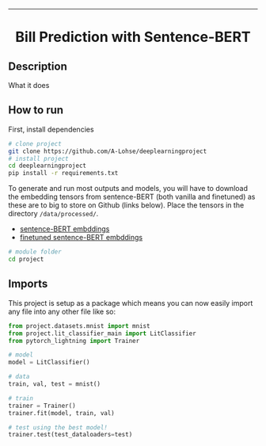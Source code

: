 ---

<div align="center">    
 
# Bill Prediction with Sentence-BERT    
 
</div>
 
## Description   
What it does   

## How to run   
First, install dependencies   
```bash
# clone project   
git clone https://github.com/A-Lohse/deeplearningproject
# install project   
cd deeplearningproject
pip install -r requirements.txt
 ```   

To generate and run most outputs and models, you will have to download the embedding tensors from sentence-BERT (both vanilla and finetuned) as these are to big to store on Github (links below). Place the tensors in the directory `/data/processed/`.
* [sentence-BERT embddings](gdrive)
* [finetuned sentence-BERT embddings](gdrive)



```bash
# module folder
cd project
```

## Imports
This project is setup as a package which means you can now easily import any file into any other file like so:
```python
from project.datasets.mnist import mnist
from project.lit_classifier_main import LitClassifier
from pytorch_lightning import Trainer

# model
model = LitClassifier()

# data
train, val, test = mnist()

# train
trainer = Trainer()
trainer.fit(model, train, val)

# test using the best model!
trainer.test(test_dataloaders=test)
```
